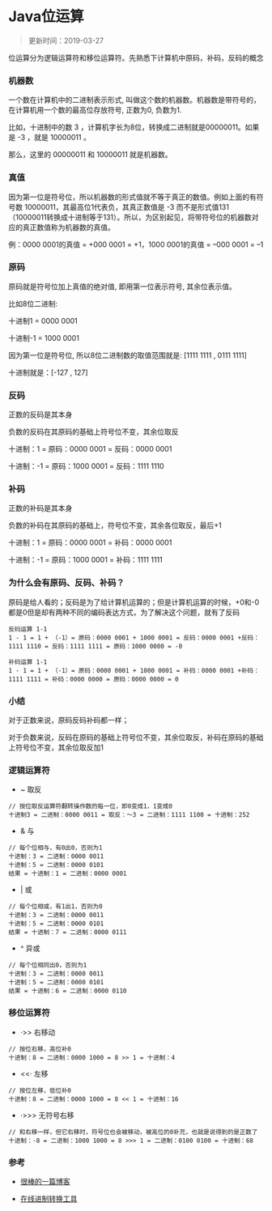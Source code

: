 # Java位运算

> 更新时间：2019-03-27



位运算分为逻辑运算符和移位运算符。先熟悉下计算机中原码，补码，反码的概念

### 机器数

一个数在计算机中的二进制表示形式,  叫做这个数的机器数。机器数是带符号的，在计算机用一个数的最高位存放符号, 正数为0, 负数为1.

比如，十进制中的数 3 ，计算机字长为8位，转换成二进制就是00000011。如果是 -3 ，就是 10000011 。

那么，这里的 00000011 和 10000011 就是机器数。

### 真值
因为第一位是符号位，所以机器数的形式值就不等于真正的数值。例如上面的有符号数 10000011，其最高位1代表负，其真正数值是 -3 而不是形式值131（10000011转换成十进制等于131）。所以，为区别起见，将带符号位的机器数对应的真正数值称为机器数的真值。

例：0000 0001的真值 = +000 0001 = +1，1000 0001的真值 = –000 0001 = –1

### 原码
原码就是符号位加上真值的绝对值, 即用第一位表示符号, 其余位表示值。

比如8位二进制:

十进制1 = 0000 0001

十进制-1 = 1000 0001

因为第一位是符号位, 所以8位二进制数的取值范围就是:
[1111 1111 , 0111 1111]

十进制就是：[-127 , 127]

### 反码
正数的反码是其本身

负数的反码在其原码的基础上符号位不变，其余位取反

十进制：1 = 原码：0000 0001 = 反码：0000 0001

十进制：-1 = 原码：1000 0001 = 反码：1111 1110


### 补码
正数的补码是其本身

负数的补码在其原码的基础上，符号位不变，其余各位取反，最后+1

十进制：1 = 原码：0000 0001 = 补码：0000 0001

十进制：-1 = 原码：1000 0001 = 补码：1111 1111

### 为什么会有原码、反码、补码？
原码是给人看的；反码是为了给计算机运算的；但是计算机运算的时候，+0和-0都是0但是却有两种不同的编码表达方式，为了解决这个问题，就有了反码
```
反码运算 1-1
1 - 1 = 1 + （-1）= 原码：0000 0001 + 1000 0001 = 反码：0000 0001 +反码： 1111 1110 = 反码：1111 1111 = 原码：1000 0000 = -0 

补码运算 1-1
1 - 1 = 1 + （-1）= 原码：0000 0001 + 1000 0001 = 补码：0000 0001 +补码： 1111 1111 = 补码：0000 0000 = 原码：0000 0000 = 0 
```

### 小结
对于正数来说，原码反码补码都一样；

对于负数来说，反码在原码的基础上符号位不变，其余位取反，补码在原码的基础上符号位不变，其余位取反加1


### 逻辑运算符

- ~ 取反
```
// 按位取反运算符翻转操作数的每一位，即0变成1，1变成0
十进制3 = 二进制：0000 0011 = 取反：～3 = 二进制：1111 1100 = 十进制：252
```
- & 与
```
// 每个位相与，有0出0，否则为1
十进制：3 = 二进制：0000 0011
十进制：5 = 二进制：0000 0101
结果 = 十进制：1 = 二进制：0000 0001
```
- | 或
```
// 每个位相或，有1出1，否则为0
十进制：3 = 二进制：0000 0011
十进制：5 = 二进制：0000 0101
结果 = 十进制：7 = 二进制：0000 0111
```
- ^ 异或
```
// 每个位相同出0，否则为1
十进制：3 = 二进制：0000 0011
十进制：5 = 二进制：0000 0101
结果 = 十进制：6 = 二进制：0000 0110
```

### 移位运算符
-  ·>> 右移动
```
// 按位右移，高位补0
十进制：8 = 二进制：0000 1000 = 8 >> 1 = 十进制：4
```
- <<· 左移
```
// 按位左移，低位补0
十进制：8 = 二进制：0000 1000 = 8 << 1 = 十进制：16
```
- ·>>> 无符号右移
```
// 和右移一样，但它右移时，符号位也会被移动，被高位的0补充，也就是说得到的是正数了
十进制：-8 = 二进制：1000 1000 = 8 >>> 1 = 二进制：0100 0100 = 十进制：68
```

### 参考
- [很棒的一篇博客](https://www.cnblogs.com/zhangziqiu/archive/2011/03/30/ComputerCode.html)

- [在线进制转换工具](http://tool.oschina.net/hexconvert/)